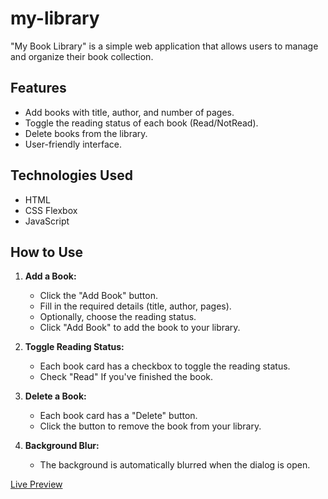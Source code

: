 # my-library

"My Book Library" is a simple web application that allows users to manage and organize their book collection.

## Features

- Add books with title, author, and number of pages.
- Toggle the reading status of each book (Read/NotRead).
- Delete books from the library.
- User-friendly interface.

## Technologies Used

- HTML
- CSS Flexbox
- JavaScript

## How to Use

1. **Add a Book:**
   - Click the "Add Book" button.
   - Fill in the required details (title, author, pages).
   - Optionally, choose the reading status.
   - Click "Add Book" to add the book to your library.

2. **Toggle Reading Status:**
   - Each book card has a checkbox to toggle the reading status.
   - Check "Read" If you've finished the book.

3. **Delete a Book:**
   - Each book card has a "Delete" button.
   - Click the button to remove the book from your library.

4. **Background Blur:**
   - The background is automatically blurred when the dialog is open.

[Live Preview](https://supamega24.github.io/my-library/)
